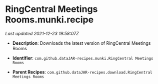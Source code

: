 # RingCentral Meetings Rooms.munki.recipe

_Last updated 2021-12-23 19:58:07Z_

- **Description**: Downloads the latest version of RingCentral Meetings Rooms

- **Identifier**: `com.github.dataJAR-recipes.munki.RingCentral Meetings Rooms`

- **Parent Recipes**: `com.github.dataJAR-recipes.download.RingCentral Meetings Rooms`